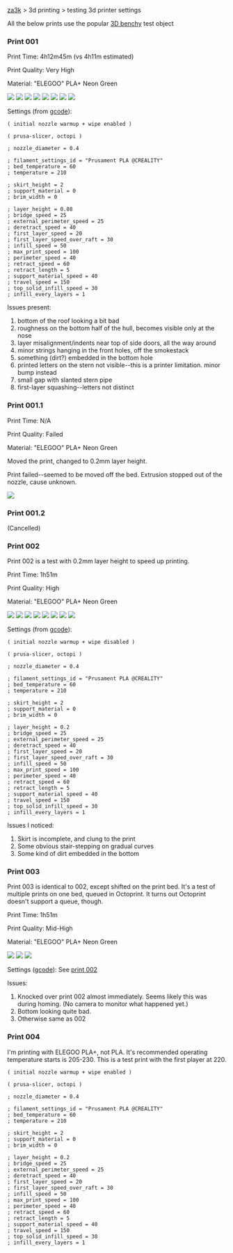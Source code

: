 [za3k](/) > 3d printing > testing 3d printer settings

All the below prints use the popular [3D benchy](stl/3dbenchy.stl) test object

### Print 001

Print Time: 4h12m45m (vs 4h11m estimated)

Print Quality: Very High

Material: "ELEGOO" PLA+ Neon Green

![](001/001_1.jpg)
![](001/001_2.jpg)
![](001/001_3.jpg)
![](001/001_4.jpg)
![](001/001_5.jpg)
![](001/001_6.jpg)
![](001/001_7.jpg)
![](001/001_8.jpg)

Settings (from [gcode](001/3dbenchy_4h11m_0.08mm_210C_PLA_ENDER3.gcode)):

    ( initial nozzle warmup + wipe enabled )

    ( prusa-slicer, octopi )

    ; nozzle_diameter = 0.4

    ; filament_settings_id = "Prusament PLA @CREALITY"
    ; bed_temperature = 60
    ; temperature = 210

    ; skirt_height = 2
    ; support_material = 0
    ; brim_width = 0

    ; layer_height = 0.08
    ; bridge_speed = 25
    ; external_perimeter_speed = 25
    ; deretract_speed = 40
    ; first_layer_speed = 20
    ; first_layer_speed_over_raft = 30
    ; infill_speed = 50
    ; max_print_speed = 100
    ; perimeter_speed = 40
    ; retract_speed = 60
    ; retract_length = 5
    ; support_material_speed = 40
    ; travel_speed = 150
    ; top_solid_infill_speed = 30
    ; infill_every_layers = 1

Issues present:
1. bottom of the roof looking a bit bad
1. roughness on the bottom half of the hull, becomes visible only at the nose
1. layer misalignment/indents near top of side doors, all the way around
1. minor strings hanging in the front holes, off the smokestack
1. something (dirt?) embedded in the bottom hole
1. printed letters on the stern not visible--this is a printer limitation. minor bump instead
1. small gap with slanted stern pipe
1. first-layer squashing--letters not distinct

### Print 001.1

Print Time: N/A

Print Quality: Failed

Material: "ELEGOO" PLA+ Neon Green

Moved the print, changed to 0.2mm layer height.

Print failed--seemed to be moved off the bed. Extrusion stopped out of the nozzle, cause unknown.

![](001.1/001.1_1.jpg)

### Print 001.2
(Cancelled)

### Print 002

Print 002 is a test with 0.2mm layer height to speed up printing.

Print Time: 1h51m

Print Quality: High

Material: "ELEGOO" PLA+ Neon Green

![](002/002_1.jpg)
![](002/002_2.jpg)
![](002/002_3.jpg)
![](002/002_4.jpg)
![](002/002_5.jpg)
![](002/002_6.jpg)
![](002/002_7.jpg)
![](002/002_8.jpg)

Settings (from [gcode](002/3dbenchy-topright_1h49m_0.20mm_210C_PLA_ENDER3.gcode)):

    ( initial nozzle warmup + wipe disabled )

    ( prusa-slicer, octopi )

    ; nozzle_diameter = 0.4

    ; filament_settings_id = "Prusament PLA @CREALITY"
    ; bed_temperature = 60
    ; temperature = 210

    ; skirt_height = 2
    ; support_material = 0
    ; brim_width = 0

    ; layer_height = 0.2
    ; bridge_speed = 25
    ; external_perimeter_speed = 25
    ; deretract_speed = 40
    ; first_layer_speed = 20
    ; first_layer_speed_over_raft = 30
    ; infill_speed = 50
    ; max_print_speed = 100
    ; perimeter_speed = 40
    ; retract_speed = 60
    ; retract_length = 5
    ; support_material_speed = 40
    ; travel_speed = 150
    ; top_solid_infill_speed = 30
    ; infill_every_layers = 1

Issues I noticed:
1. Skirt is incomplete, and clung to the print
2. Some obvious stair-stepping on gradual curves
3. Some kind of dirt embedded in the bottom

### Print 003

Print 003 is identical to 002, except shifted on the print bed. It's a test of multiple prints on one bed, queued in Octoprint. It turns out Octoprint doesn't support a queue, though.

Print Time: 1h51m

Print Quality: Mid-High

Material: "ELEGOO" PLA+ Neon Green

![](001/003_1.jpg)
![](001/003_2.jpg)
![](001/003_3.jpg)

Settings ([gcode](003/3dbenchy-topright_1h49m_0.20mm_210C_PLA_ENDER3-2.gcode)): See [print 002](#print-002)

Issues:
1. Knocked over print 002 almost immediately. Seems likely this was during homing. (No camera to monitor what happened yet.)
2. Bottom looking quite bad.
3. Otherwise same as 002

### Print 004

I'm printing with ELEGOO PLA+, not PLA. It's recommended operating temperature starts is 205-230. This is a test print with the first player at 220.

    ( initial nozzle warmup + wipe enabled )

    ( prusa-slicer, octopi )

    ; nozzle_diameter = 0.4

    ; filament_settings_id = "Prusament PLA @CREALITY"
    ; bed_temperature = 60
    ; temperature = 210

    ; skirt_height = 2
    ; support_material = 0
    ; brim_width = 0

    ; layer_height = 0.2
    ; bridge_speed = 25
    ; external_perimeter_speed = 25
    ; deretract_speed = 40
    ; first_layer_speed = 20
    ; first_layer_speed_over_raft = 30
    ; infill_speed = 50
    ; max_print_speed = 100
    ; perimeter_speed = 40
    ; retract_speed = 60
    ; retract_length = 5
    ; support_material_speed = 40
    ; travel_speed = 150
    ; top_solid_infill_speed = 30
    ; infill_every_layers = 1